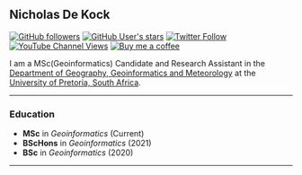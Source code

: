 ## Nicholas De Kock

[![GitHub followers](https://img.shields.io/github/followers/NicholasDeKock?style=social)](https://github.com/NicholasDeKock)
[![GitHub User's stars](https://img.shields.io/github/stars/NicholasDeKock?style=social)](https://github.com/NicholasDeKock)
[![Twitter Follow](https://img.shields.io/twitter/follow/DrNicNacks?style=social)](https://twitter.com/DrNicNacks)
[![YouTube Channel Views](https://img.shields.io/youtube/channel/views/UCdnU2DQBAy4mnDzhQbirpow?style=social)](https://www.youtube.com/channel/UCdnU2DQBAy4mnDzhQbirpow)
[![Buy me a coffee](https://img.shields.io/badge/Donate-Buy%20me%20a%20coffee-yellowgreen)](https://www.buymeacoffee.com/NicholasDeKock)


I am a MSc(Geoinformatics) Candidate and Research Assistant in the [Department of Geography, Geoinformatics and Meteorology](https://www.up.ac.za/geography-geoinformatics-and-meteorology) at the [University of Pretoria, South Africa](https://www.up.ac.za/).

---
### Education
* **MSc** in _Geoinformatics_ (Current)
* **BScHons** in _Geoinformatics_ (2021)
* **BSc** in _Geoinformatics_ (2020)

---

